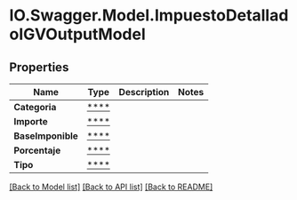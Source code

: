 # IO.Swagger.Model.ImpuestoDetalladoIGVOutputModel
## Properties

Name | Type | Description | Notes
------------ | ------------- | ------------- | -------------
**Categoria** | [****](.md) |  | 
**Importe** | [****](.md) |  | 
**BaseImponible** | [****](.md) |  | 
**Porcentaje** | [****](.md) |  | 
**Tipo** | [****](.md) |  | 

[[Back to Model list]](../README.md#documentation-for-models) [[Back to API list]](../README.md#documentation-for-api-endpoints) [[Back to README]](../README.md)

